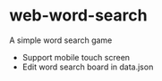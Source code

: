 # web-word-search
A simple word search game

- Support mobile touch screen
- Edit word search board in data.json
